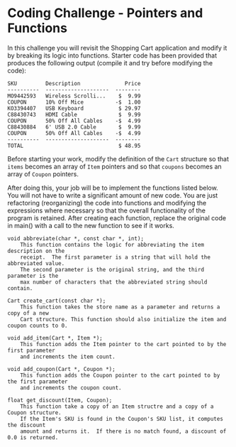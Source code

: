 # Coding Challenge - Pointers and Functions

In this challenge you will revisit the Shopping Cart application and modify it by breaking its logic into functions.  Starter code has been provided that produces the following output (compile it and try before modifying the code):

~~~~~
SKU         Description              Price
----------  --------------------  --------
MO9442593   Wireless Scrolli...    $  9.99
COUPON      10% Off Mice          -$  1.00
KO3394407   USB Keyboard           $ 29.97
C88430743   HDMI Cable             $  9.99
COUPON      50% Off All Cables    -$  4.99
C88430884   6' USB 2.0 Cable       $  9.99
COUPON      50% Off All Cables    -$  4.99
----------  --------------------  --------
TOTAL                              $ 48.95
~~~~~

Before starting your work, modify the definition of the `Cart` structure so that `items` becomes an array of `Item` pointers and so that `coupons` becomes an array of `Coupon` pointers.

After doing this, your job will be to implement the functions listed below.  You will not have to write a significant amount of new code.  You are just refactoring (reorganizing) the code into functions and modifying the expressions where necessary so that the overall functionality of the program is retained. After creating each function, replace the original code in main() with a call to the new function to see if it works.

~~~~~
void abbreviate(char *, const char *, int);
	This function contains the logic for abbreviating the item description on the
	receipt.  The first parameter is a string that will hold the abbreviated value.
	The second parameter is the original string, and the third parameter is the
	max number of characters that the abbreviated string should contain.

Cart create_cart(const char *);
	This function takes the store name as a parameter and returns a copy of a new
 	Cart structure. This function should also initialize the item and coupon counts to 0.

void add_item(Cart *, Item *);
	This function adds the Item pointer to the cart pointed to by the first parameter
	and increments the item count.

void add_coupon(Cart *, Coupon *);
	This function adds the Coupon pointer to the cart pointed to by the first parameter
	and increments the coupon count.

float get_discount(Item, Coupon);
	This function take a copy of an Item structre and a copy of a Coupon structure.
	If the Item's SKU is found in the Coupon's SKU list, it computes the discount
	amount and returns it.  If there is no match found, a discount of 0.0 is returned.
~~~~~

